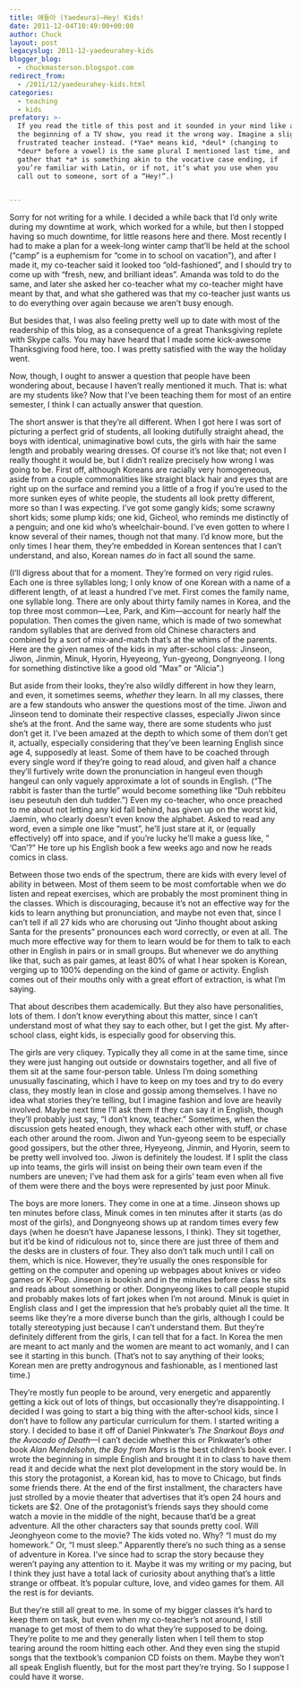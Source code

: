 ```yaml
---
title: 얘들아 (Yaedeura)—Hey! Kids!
date: 2011-12-04T10:49:00+00:00
author: Chuck
layout: post
legacyslug: 2011-12-yaedeurahey-kids
blogger_blog:
  - chuckmasterson.blogspot.com
redirect_from:
  - /2011/12/yaedeurahey-kids.html
categories:
  - teaching
  - kids
prefatory: >-
  If you read the title of this post and it sounded in your mind like a clown at
  the beginning of a TV show, you read it the wrong way. Imagine a slightly
  frustrated teacher instead. (*Yae* means kid, *deul* (changing to
  *deur* before a vowel) is the same plural I mentioned last time, and I
  gather that *a* is something akin to the vocative case ending, if
  you’re familiar with Latin, or if not, it’s what you use when you
  call out to someone, sort of a “Hey!”.)


---
```



Sorry for not writing for a while. I decided a while back that I’d only
write during my downtime at work, which worked for a while, but then I stopped
having so much downtime, for little reasons here and there. Most recently I had
to make a plan for a week-long winter camp that’ll be held at the school
(“camp” is a euphemism for “come in to school on
vacation”), and after I made it, my co-teacher said it looked too
“old-fashioned”, and I should try to come up with “fresh,
new, and brilliant ideas”. Amanda was told to do the same, and later she
asked her co-teacher what my co-teacher might have meant by that, and what she
gathered was that my co-teacher just wants us to do everything over again
because we aren’t busy enough. 

But besides that, I was also feeling pretty well up to date with most of the
readership of this blog, as a consequence of a great Thanksgiving replete with
Skype calls. You may have heard that I made some kick-awesome Thanksgiving food
here, too. I was pretty satisfied with the way the holiday went.

Now, though, I ought to answer a question that people have been wondering
about, because I haven’t really mentioned it much. That is: what are my
students like? Now that I’ve been teaching them for most of an entire
semester, I think I can actually answer that question.

The short answer is that they’re all different. When I got here I was
sort of picturing a perfect grid of students, all looking dutifully straight
ahead, the boys with identical, unimaginative bowl cuts, the girls with hair
the same length and probably wearing dresses. Of course it’s not like
that; not even I really thought it would be, but I didn’t realize
precisely how wrong I was going to be. First off, although Koreans are racially
very homogeneous, aside from a couple commonalities like straight black hair
and eyes that are right up on the surface and remind you a little of a frog if
you’re used to the more sunken eyes of white people, the students all
look pretty different, more so than I was expecting. I’ve got some gangly
kids; some scrawny short kids; some plump kids; one kid, Gicheol, who reminds
me distinctly of a penguin; and one kid who’s wheelchair-bound.
I’ve even gotten to where I know several of their names, though not that
many. I’d know more, but the only times I hear them, they’re
embedded in Korean sentences that I can’t understand, and also, Korean
names *do* in fact all sound the same.

(I’ll digress about that for a moment. They’re formed on very rigid
rules. Each one is three syllables long; I only know of one Korean with a name
of a different length, of at least a hundred I’ve met. First comes the
family name, one syllable long. There are only about thirty family names in
Korea, and the top three most common—Lee, Park, and Kim—account for nearly half
the population. Then comes the given name, which is made of two somewhat random
syllables that are derived from old Chinese characters and combined by a sort
of mix-and-match that’s at the whims of the parents. Here are the given
names of the kids in my after-school class: Jinseon, Jiwon, Jinmin, Minuk,
Hyorin, Hyeyeong, Yun-gyeong, Dongnyeong. I long for something distinctive like
a good old “Max” or “Alicia”.)

But aside from their looks, they’re also wildly different in how they
learn, and even, it sometimes seems, *whether* they learn. In all my
classes, there are a few standouts who answer the questions most of the time.
Jiwon and Jinseon tend to dominate their respective classes, especially Jiwon
since she’s at the front. And the same way, there are some students who
just don’t get it. I’ve been amazed at the depth to which some of
them don’t get it, actually, especially considering that they’ve
been learning English since age 4, supposedly at least. Some of them have to be
coached through every single word if they’re going to read aloud, and
given half a chance they’ll furtively write down the pronunciation in
hangeul even though hangeul can only vaguely approximate a lot of sounds in
English. (“The rabbit is faster than the turtle” would become
something like “Duh rebbiteu iseu peseutuh den duh tudder.”) Even
my co-teacher, who once preached to me about not letting any kid fall behind,
has given up on the worst kid, Jaemin, who clearly doesn’t even know the
alphabet. Asked to read any word, even a simple one like “must”,
he’ll just stare at it, or (equally effectively) off into space, and if
you’re lucky he’ll make a guess like, ”
‘Can’?” He tore up his English book a few weeks ago and now
he reads comics in class.

Between those two ends of the spectrum, there are kids with every level of
ability in between. Most of them seem to be most comfortable when we do listen
and repeat exercises, which are probably the most prominent thing in the
classes. Which is discouraging, because it’s not an effective way for the
kids to learn anything but pronunciation, and maybe not even that, since I
can’t tell if all 27 kids who are chorusing out “Jinho thought
about asking Santa for the presents” pronounces each word correctly, or
even at all. The much more effective way for them to learn would be for them to
talk to each other in English in pairs or in small groups. But whenever we do
anything like that, such as pair games, at least 80% of what I hear spoken is
Korean, verging up to 100% depending on the kind of game or activity. English
comes out of their mouths only with a great effort of extraction, is what
I’m saying.

That about describes them academically. But they also have personalities, lots
of them. I don’t know everything about this matter, since I can’t
understand most of what they say to each other, but I get the gist. My
after-school class, eight kids, is especially good for observing this.

The girls are very cliquey. Typically they all come in at the same time, since
they were just hanging out outside or downstairs together, and all five of them
sit at the same four-person table. Unless I’m doing something unusually
fascinating, which I have to keep on my toes and try to do every class, they
mostly lean in close and gossip among themselves. I have no idea what stories
they’re telling, but I imagine fashion and love are heavily involved.
Maybe next time I’ll ask them if they can say it in English, though
they’ll probably just say, “I don’t know, teacher.”
Sometimes, when the discussion gets heated enough, they whack each other with
stuff, or chase each other around the room. Jiwon and Yun-gyeong seem to be
especially good gossipers, but the other three, Hyeyeong, Jinmin, and Hyorin,
seem to be pretty well involved too. Jiwon is definitely the loudest. If I
split the class up into teams, the girls will insist on being their own team
even if the numbers are uneven; I’ve had them ask for a girls’ team
even when all five of them were there and the boys were represented by just
poor Minuk.

The boys are more loners. They come in one at a time. Jinseon shows up ten
minutes before class, Minuk comes in ten minutes after it starts (as do most of
the girls), and Dongnyeong shows up at random times every few days (when he
doesn’t have Japanese lessons, I think). They sit together, but
it’d be kind of ridiculous not to, since there are just three of them and
the desks are in clusters of four. They also don’t talk much until I call
on them, which is nice. However, they’re usually the ones responsible for
getting on the computer and opening up webpages about knives or video games or
K-Pop. Jinseon is bookish and in the minutes before class he sits and reads
about something or other. Dongnyeong likes to call people stupid and probably
makes lots of fart jokes when I’m not around. Minuk is quiet in English
class and I get the impression that he’s probably quiet all the time. It
seems like they’re a more diverse bunch than the girls, although I could
be totally stereotyping just because I can’t understand them. But
they’re definitely different from the girls, I can tell that for a fact.
In Korea the men are meant to act manly and the women are meant to act womanly,
and I can see it starting in this bunch. (That’s not to say anything of
their looks; Korean men are pretty androgynous and fashionable, as I mentioned
last time.)

They’re mostly fun people to be around, very energetic and apparently
getting a kick out of lots of things, but occasionally they’re
disappointing. I decided I was going to start a big thing with the after-school
kids, since I don’t have to follow any particular curriculum for them. I
started writing a story. I decided to base it off of Daniel Pinkwater’s
*The Snarkout Boys and the Avocado of Death*—I can’t decide whether
this or Pinkwater’s other book *Alan Mendelsohn, the Boy from Mars*
is the best children’s book ever. I wrote the beginning in simple English
and brought it in to class to have them read it and decide what the next plot
development in the story would be. In this story the protagonist, a Korean kid,
has to move to Chicago, but finds some friends there. At the end of the first
installment, the characters have just strolled by a movie theater that
advertises that it’s open 24 hours and tickets are $2. One of the
protagonist’s friends says they should come watch a movie in the middle
of the night, because that’d be a great adventure. All the other
characters say that sounds pretty cool. Will Jeonghyeon come to the movie? The
kids voted no. Why? “I must do my homework.” Or, “I must
sleep.” Apparently there’s no such thing as a sense of adventure in
Korea. I’ve since had to scrap the story because they weren’t
paying any attention to it. Maybe it was my writing or my pacing, but I think
they just have a total lack of curiosity about anything that’s a little
strange or offbeat. It’s popular culture, love, and video games for them.
All the rest is for deviants.

But they’re still all great to me. In some of my bigger classes
it’s hard to keep them on task, but even when my co-teacher’s not
around, I still manage to get most of them to do what they’re supposed to
be doing. They’re polite to me and they generally listen when I tell them
to stop tearing around the room hitting each other. And they even sing the
stupid songs that the textbook’s companion CD foists on them. Maybe they
won’t all speak English fluently, but for the most part they’re
trying. So I suppose I could have it worse.


